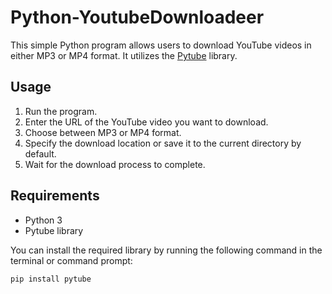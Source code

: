 # Python-YoutubeDownloadeer

This simple Python program allows users to download YouTube videos in either MP3 or MP4 format. It utilizes the [Pytube](https://github.com/pytube/pytube) library.

## Usage

1. Run the program.
2. Enter the URL of the YouTube video you want to download.
3. Choose between MP3 or MP4 format.
4. Specify the download location or save it to the current directory by default.
5. Wait for the download process to complete.

## Requirements

- Python 3
- Pytube library

You can install the required library by running the following command in the terminal or command prompt:

```bash
pip install pytube
